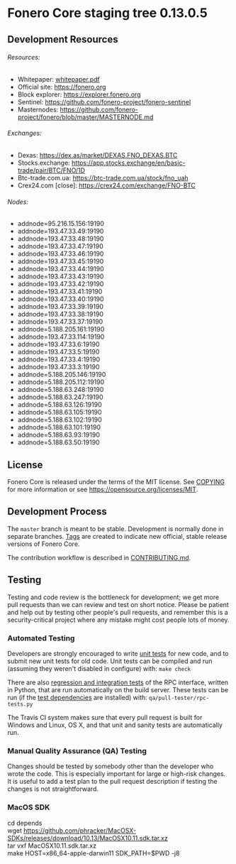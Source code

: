 Fonero Core staging tree 0.13.0.5
===============================

## Development Resources

###### Resources:

- Whitepaper: [whitepaper.pdf](https://github.com/fonero-project/fonero/blob/master/fonero-docs/whitepaper.pdf)
- Official site: https://fonero.org
- Block explorer: https://explorer.fonero.org
- Sentinel: https://github.com/fonero-project/fonero-sentinel
- Masternodes: https://github.com/fonero-project/fonero/blob/master/MASTERNODE.md

###### Exchanges:  
- Dexas: https://dex.as/market/DEXAS.FNO_DEXAS.BTC
- Stocks.exchange: https://app.stocks.exchange/en/basic-trade/pair/BTC/FNO/1D
- Btc-trade.com.ua: https://btc-trade.com.ua/stock/fno_uah
- Crex24.com [close]: https://crex24.com/exchange/FNO-BTC

###### Nodes:  
 - addnode=95.216.15.156:19190
 - addnode=193.47.33.49:19190
 - addnode=193.47.33.48:19190
 - addnode=193.47.33.47:19190
 - addnode=193.47.33.46:19190
 - addnode=193.47.33.45:19190
 - addnode=193.47.33.44:19190
 - addnode=193.47.33.43:19190
 - addnode=193.47.33.42:19190
 - addnode=193.47.33.41:19190
 - addnode=193.47.33.40:19190
 - addnode=193.47.33.39:19190
 - addnode=193.47.33.38:19190
 - addnode=193.47.33.37:19190
 - addnode=5.188.205.161:19190
 - addnode=193.47.33.114:19190
 - addnode=193.47.33.6:19190
 - addnode=193.47.33.5:19190
 - addnode=193.47.33.4:19190
 - addnode=193.47.33.3:19190
 - addnode=5.188.205.146:19190
 - addnode=5.188.205.112:19190
 - addnode=5.188.63.248:19190
 - addnode=5.188.63.247:19190
 - addnode=5.188.63.126:19190
 - addnode=5.188.63.105:19190
 - addnode=5.188.63.102:19190
 - addnode=5.188.63.101:19190
 - addnode=5.188.63.93:19190
 - addnode=5.188.63.50:19190

License
-------

Fonero Core is released under the terms of the MIT license. See [COPYING](COPYING) for more
information or see https://opensource.org/licenses/MIT.

Development Process
-------------------

The `master` branch is meant to be stable. Development is normally done in separate branches.
[Tags](https://github.com/fonero-project/fonero/tags) are created to indicate new official,
stable release versions of Fonero Core.

The contribution workflow is described in [CONTRIBUTING.md](CONTRIBUTING.md).

Testing
-------

Testing and code review is the bottleneck for development; we get more pull
requests than we can review and test on short notice. Please be patient and help out by testing
other people's pull requests, and remember this is a security-critical project where any mistake might cost people
lots of money.

### Automated Testing

Developers are strongly encouraged to write [unit tests](/doc/unit-tests.md) for new code, and to
submit new unit tests for old code. Unit tests can be compiled and run
(assuming they weren't disabled in configure) with: `make check`

There are also [regression and integration tests](/qa) of the RPC interface, written
in Python, that are run automatically on the build server.
These tests can be run (if the [test dependencies](/qa) are installed) with: `qa/pull-tester/rpc-tests.py`

The Travis CI system makes sure that every pull request is built for Windows
and Linux, OS X, and that unit and sanity tests are automatically run.

### Manual Quality Assurance (QA) Testing

Changes should be tested by somebody other than the developer who wrote the
code. This is especially important for large or high-risk changes. It is useful
to add a test plan to the pull request description if testing the changes is
not straightforward.

### MacOS SDK

cd depends  
wget https://github.com/phracker/MacOSX-SDKs/releases/download/10.13/MacOSX10.11.sdk.tar.xz  
tar vxf MacOSX10.11.sdk.tar.xz  
make HOST=x86_64-apple-darwin11 SDK_PATH=$PWD -j8  
